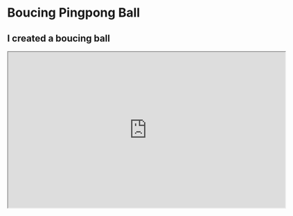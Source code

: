 # Boucing Pingpong Ball

## I created a boucing ball

<iframe width=640 height=360 src="https://editor.p5js.org/annabelle131/full/faqf9-zrJ"></iframe>
